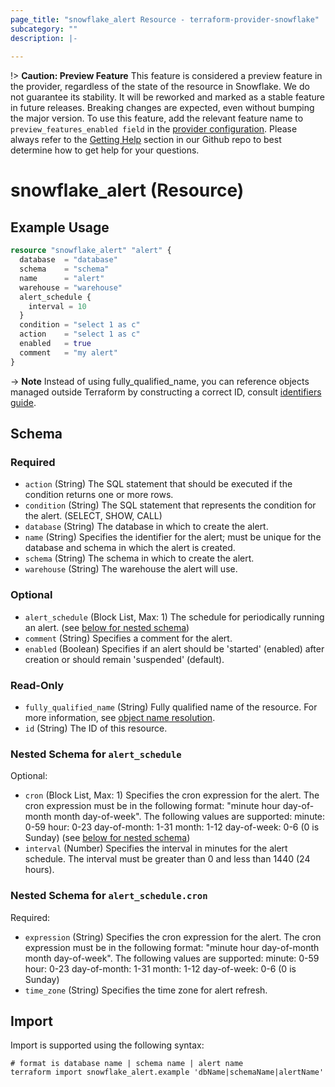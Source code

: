 ```yaml
---
page_title: "snowflake_alert Resource - terraform-provider-snowflake"
subcategory: ""
description: |-
  
---
```


!> **Caution: Preview Feature** This feature is considered a preview feature in the provider, regardless of the state of the resource in Snowflake. We do not guarantee its stability. It will be reworked and marked as a stable feature in future releases. Breaking changes are expected, even without bumping the major version. To use this feature, add the relevant feature name to `preview_features_enabled field` in the [provider configuration](https://registry.terraform.io/providers/Snowflake-Labs/snowflake/latest/docs#schema). Please always refer to the [Getting Help](https://github.com/Snowflake-Labs/terraform-provider-snowflake?tab=readme-ov-file#getting-help) section in our Github repo to best determine how to get help for your questions.

# snowflake_alert (Resource)



## Example Usage

```terraform
resource "snowflake_alert" "alert" {
  database  = "database"
  schema    = "schema"
  name      = "alert"
  warehouse = "warehouse"
  alert_schedule {
    interval = 10
  }
  condition = "select 1 as c"
  action    = "select 1 as c"
  enabled   = true
  comment   = "my alert"
}
```

-> **Note** Instead of using fully_qualified_name, you can reference objects managed outside Terraform by constructing a correct ID, consult [identifiers guide](https://registry.terraform.io/providers/Snowflake-Labs/snowflake/latest/docs/guides/identifiers#new-computed-fully-qualified-name-field-in-resources).
<!-- TODO(SNOW-1634854): include an example showing both methods-->

<!-- schema generated by tfplugindocs -->
## Schema

### Required

- `action` (String) The SQL statement that should be executed if the condition returns one or more rows.
- `condition` (String) The SQL statement that represents the condition for the alert. (SELECT, SHOW, CALL)
- `database` (String) The database in which to create the alert.
- `name` (String) Specifies the identifier for the alert; must be unique for the database and schema in which the alert is created.
- `schema` (String) The schema in which to create the alert.
- `warehouse` (String) The warehouse the alert will use.

### Optional

- `alert_schedule` (Block List, Max: 1) The schedule for periodically running an alert. (see [below for nested schema](#nestedblock--alert_schedule))
- `comment` (String) Specifies a comment for the alert.
- `enabled` (Boolean) Specifies if an alert should be 'started' (enabled) after creation or should remain 'suspended' (default).

### Read-Only

- `fully_qualified_name` (String) Fully qualified name of the resource. For more information, see [object name resolution](https://docs.snowflake.com/en/sql-reference/name-resolution).
- `id` (String) The ID of this resource.

<a id="nestedblock--alert_schedule"></a>
### Nested Schema for `alert_schedule`

Optional:

- `cron` (Block List, Max: 1) Specifies the cron expression for the alert. The cron expression must be in the following format: "minute hour day-of-month month day-of-week". The following values are supported: minute: 0-59 hour: 0-23 day-of-month: 1-31 month: 1-12 day-of-week: 0-6 (0 is Sunday) (see [below for nested schema](#nestedblock--alert_schedule--cron))
- `interval` (Number) Specifies the interval in minutes for the alert schedule. The interval must be greater than 0 and less than 1440 (24 hours).

<a id="nestedblock--alert_schedule--cron"></a>
### Nested Schema for `alert_schedule.cron`

Required:

- `expression` (String) Specifies the cron expression for the alert. The cron expression must be in the following format: "minute hour day-of-month month day-of-week". The following values are supported: minute: 0-59 hour: 0-23 day-of-month: 1-31 month: 1-12 day-of-week: 0-6 (0 is Sunday)
- `time_zone` (String) Specifies the time zone for alert refresh.

## Import

Import is supported using the following syntax:

```shell
# format is database name | schema name | alert name
terraform import snowflake_alert.example 'dbName|schemaName|alertName'
```
